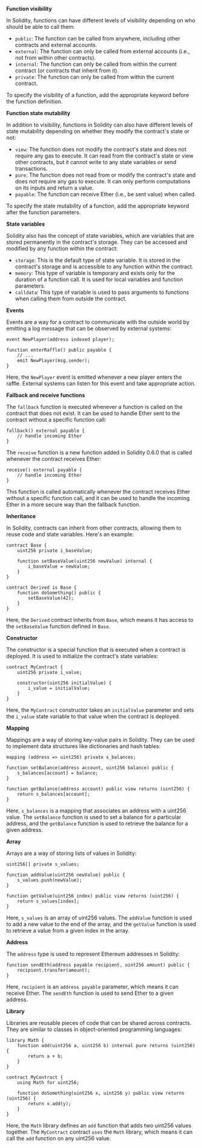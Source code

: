 **Function visibility**

In Solidity, functions can have different levels of visibility depending on who should be able to call them:

- `public`: The function can be called from anywhere, including other contracts and external accounts.
- `external`: The function can only be called from external accounts (i.e., not from within other contracts).
- `internal`: The function can only be called from within the current contract (or contracts that inherit from it).
- `private`: The function can only be called from within the current contract.

To specify the visibility of a function, add the appropriate keyword before the function definition.

**Function state mutability**

In addition to visibility, functions in Solidity can also have different levels of state mutability depending on whether they modify the contract's state or not:

- `view`: The function does not modify the contract's state and does not require any gas to execute. It can read from the contract's state or view other contracts, but it cannot write to any state variables or send transactions.
- `pure`: The function does not read from or modify the contract's state and does not require any gas to execute. It can only perform computations on its inputs and return a value.
- `payable`: The function can receive Ether (i.e., be sent value) when called.

To specify the state mutability of a function, add the appropriate keyword after the function parameters.

**State variables**

Solidity also has the concept of state variables, which are variables that are stored permanently in the contract's storage. They can be accessed and modified by any function within the contract:

- `storage`: This is the default type of state variable. It is stored in the contract's storage and is accessible to any function within the contract.
- `memory`: This type of variable is temporary and exists only for the duration of a function call. It is used for local variables and function parameters.
- `calldata`: This type of variable is used to pass arguments to functions when calling them from outside the contract.

**Events**

Events are a way for a contract to communicate with the outside world by emitting a log message that can be observed by external systems:

```
event NewPlayer(address indexed player);

function enterRaffle() public payable {
    // ...
    emit NewPlayer(msg.sender);
}
```

Here, the `NewPlayer` event is emitted whenever a new player enters the raffle. External systems can listen for this event and take appropriate action.

**Fallback and receive functions**

The `fallback` function is executed whenever a function is called on the contract that does not exist. It can be used to handle Ether sent to the contract without a specific function call:

```
fallback() external payable {
    // handle incoming Ether
}
```

The `receive` function is a new function added in Solidity 0.6.0 that is called whenever the contract receives Ether:

```
receive() external payable {
    // handle incoming Ether
}
```

This function is called automatically whenever the contract receives Ether without a specific function call, and it can be used to handle the incoming Ether in a more secure way than the fallback function.


**Inheritance**

In Solidity, contracts can inherit from other contracts, allowing them to reuse code and state variables. Here's an example:

```
contract Base {
    uint256 private i_baseValue;

    function setBaseValue(uint256 newValue) internal {
        i_baseValue = newValue;
    }
}

contract Derived is Base {
    function doSomething() public {
        setBaseValue(42);
    }
}
```

Here, the `Derived` contract inherits from `Base`, which means it has access to the `setBaseValue` function defined in `Base`.

**Constructor**

The constructor is a special function that is executed when a contract is deployed. It is used to initialize the contract's state variables:

```
contract MyContract {
    uint256 private i_value;

    constructor(uint256 initialValue) {
        i_value = initialValue;
    }
}
```

Here, the `MyContract` constructor takes an `initialValue` parameter and sets the `i_value` state variable to that value when the contract is deployed.

**Mapping**

Mappings are a way of storing key-value pairs in Solidity. They can be used to implement data structures like dictionaries and hash tables:

```
mapping (address => uint256) private s_balances;

function setBalance(address account, uint256 balance) public {
    s_balances[account] = balance;
}

function getBalance(address account) public view returns (uint256) {
    return s_balances[account];
}
```

Here, `s_balances` is a mapping that associates an address with a uint256 value. The `setBalance` function is used to set a balance for a particular address, and the `getBalance` function is used to retrieve the balance for a given address.

**Array**

Arrays are a way of storing lists of values in Solidity:

```
uint256[] private s_values;

function addValue(uint256 newValue) public {
    s_values.push(newValue);
}

function getValue(uint256 index) public view returns (uint256) {
    return s_values[index];
}
```

Here, `s_values` is an array of uint256 values. The `addValue` function is used to add a new value to the end of the array, and the `getValue` function is used to retrieve a value from a given index in the array.

**Address**

The `address` type is used to represent Ethereum addresses in Solidity:

```
function sendEth(address payable recipient, uint256 amount) public {
    recipient.transfer(amount);
}
```

Here, `recipient` is an `address payable` parameter, which means it can receive Ether. The `sendEth` function is used to send Ether to a given address.

**Library**

Libraries are reusable pieces of code that can be shared across contracts. They are similar to classes in object-oriented programming languages:

```
library Math {
    function add(uint256 a, uint256 b) internal pure returns (uint256) {
        return a + b;
    }
}

contract MyContract {
    using Math for uint256;

    function doSomething(uint256 x, uint256 y) public view returns (uint256) {
        return x.add(y);
    }
}
```

Here, the `Math` library defines an `add` function that adds two uint256 values together. The `MyContract` contract `uses` the `Math` library, which means it can call the `add` function on any uint256 value.
